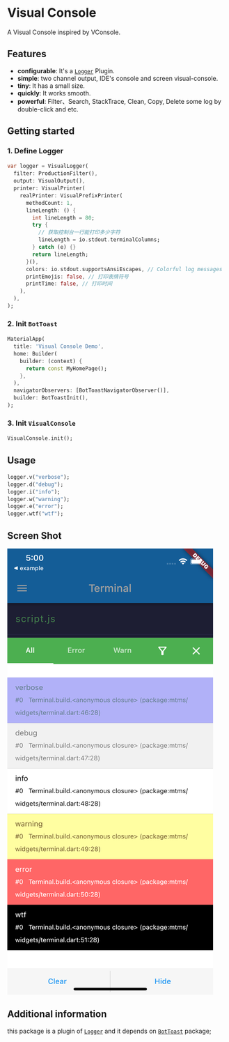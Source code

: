 # Visual Console

A Visual Console inspired by VConsole.

## Features

- __configurable__: It's a [`Logger`](https://github.com/leisim/logger) Plugin.
- __simple__: two channel output, IDE's console and screen visual-console.
- __tiny__: It has a small size.
- __quickly__: It works smooth.
- __powerful__: Filter、Search, StackTrace, Clean, Copy, Delete some log by double-click and etc.

## Getting started

### 1. Define Logger

``` dart
var logger = VisualLogger(
  filter: ProductionFilter(),
  output: VisualOutput(),
  printer: VisualPrinter(
    realPrinter: VisualPrefixPrinter(
      methodCount: 1,
      lineLength: () {
        int lineLength = 80;
        try {
          // 获取控制台一行能打印多少字符
          lineLength = io.stdout.terminalColumns;
        } catch (e) {}
        return lineLength;
      }(),
      colors: io.stdout.supportsAnsiEscapes, // Colorful log messages
      printEmojis: false, // 打印表情符号
      printTime: false, // 打印时间
    ),
  ),
);
```

### 2. Init `BotToast`

``` dart
MaterialApp(
  title: 'Visual Console Demo',
  home: Builder(
    builder: (context) {
      return const MyHomePage();
    },
  ),
  navigatorObservers: [BotToastNavigatorObserver()],
  builder: BotToastInit(),
);
```

### 3. Init `VisualConsole`

``` dart
VisualConsole.init();
```

## Usage

```dart
logger.v("verbose");
logger.d("debug");
logger.i("info");
logger.w("warning");
logger.e("error");
logger.wtf("wtf");
```

## Screen Shot

![截图](https://github.com/oloshe/visual_console/blob/main/img/Simulator%20Screen%20Shot%20-%20iPhone%2013.png?raw=true)

## Additional information

this package is a plugin of [`Logger`](https://github.com/leisim/logger) and it depends on [`BotToast`](https://github.com/MMMzq/bot_toast) package;